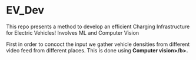 # EV_Dev
This repo presents a method to develop an efficient Charging Infrastructure for Electric Vehicles!
Involves ML and Computer Vision

First in order to concoct the input we gather vehicle densities from different video feed from different places. This is done using <b>Computer vision>/b>.
